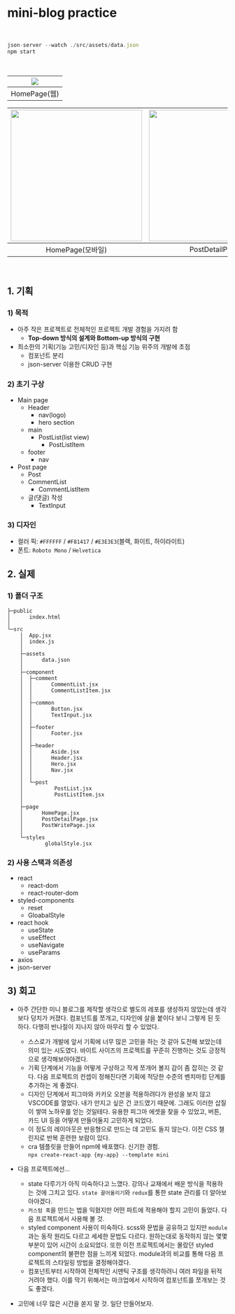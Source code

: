 # mini-blog practice

<br>

```js
json-server --watch ./src/assets/data.json
npm start
```
<br>

| <img src='https://user-images.githubusercontent.com/108520997/233301447-94ab273f-e2c4-4cfd-8cee-4d9b6d8f2477.png'> |
| :----------------------------------------------------------------------------------------------------------------: |
|                                                    HomePage(웹)                                                    |

| <img width=300 src='https://user-images.githubusercontent.com/108520997/233304048-966dcffd-a004-4367-b565-adb2feeab860.png'> | <img width=300 src='https://user-images.githubusercontent.com/108520997/233301498-b235eae2-4563-4197-8384-8b869202337d.png'> | <img width=300 src='https://user-images.githubusercontent.com/108520997/233301511-cb1ef163-b4ae-43f0-b90b-3e5a6c8031f9.png'> |
| :--------------------------------------------------------------------------------------------------------------------------: | :--------------------------------------------------------------------------------------------------------------------------: | :--------------------------------------------------------------------------------------------------------------------------: |
|                                                       HomePage(모바일)                                                       |                                                        PostDetailPage                                                        |                                                        PostWritePage           
<br>

## 1. 기획

### 1) 목적

- 아주 작은 프로젝트로 전체적인 프로젝트 개발 경험을 가지려 함
  - **Top-down 방식의 설계와 Bottom-up 방식의 구현**
- 최소한의 기획(기능 고민/디자인 등)과 핵심 기능 위주의 개발에 초점
  - 컴포넌트 분리
  - json-server 이용한 CRUD 구현

### 2) 초기 구상

- Main page
  - Header
    - nav(logo)
    - hero section
  - main
    - PostList(list view)
      - PostListItem
  - footer
    - nav
- Post page
  - Post
  - CommentList
    - CommentListItem
  - 글(댓글) 작성
    - TextInput

### 3) 디자인

- 컬러 픽: `#FFFFFF` / `#F81417` / `#E3E3E3`(블랙, 화이트, 하이라이트)
- 폰트: `Roboto Mono` / `Helvetica`

## 2. 실제

### 1) 폴더 구조

```
├─public
│      index.html
│
└─src
    │  App.jsx
    │  index.js
    │
    ├─assets
    │      data.json
    │
    ├─component
    │  ├─comment
    │  │      CommentList.jsx
    │  │      CommentListItem.jsx
    │  │
    │  ├─common
    │  │      Button.jsx
    │  │      TextInput.jsx
    │  │
    │  ├─footer
    │  │      Footer.jsx
    │  │
    │  ├─header
    │  │      Aside.jsx
    │  │      Header.jsx
    │  │      Hero.jsx
    │  │      Nav.jsx
    │  │
    │  └─post
    │          PostList.jsx
    │          PostListItem.jsx
    │
    ├─page
    │      HomePage.jsx
    │      PostDetailPage.jsx
    │      PostWritePage.jsx
    │
    └─styles
            globalStyle.jsx
```

### 2) 사용 스택과 의존성

- react
  - react-dom
  - react-router-dom
- styled-components
  - reset
  - GloabalStyle
- react hook
  - useState
  - useEffect
  - useNavigate
  - useParams
- axios
- json-server

## 3) 회고

- 아주 간단한 미니 블로그를 제작할 생각으로 별도의 레포를 생성하지 않았는데 생각보다 덩치가 커졌다. 컴포넌트를 쪼개고, 디자인에 살을 붙이다 보니 그렇게 된 듯 하다. 다행히 반나절이 지나지 않아 마무리 할 수 있었다.

  - 스스로가 개발에 앞서 기획에 너무 많은 고민을 하는 것 같아 도전해 보았는데 의미 있는 시도였다. 바이트 사이즈의 프로젝트를 꾸준히 진행하는 것도 긍정적으로 생각해보아야겠다.
  - 기획 단계에서 기능을 어떻게 구상하고 작게 쪼개어 볼지 감이 좀 잡히는 것 같다. 다음 프로젝트의 컨셉이 정해진다면 기획에 적당한 수준의 벤치마킹 단계를 추가하는 게 좋겠다.
  - 디자인 단계에서 피그마와 카카오 오븐을 적용하려다가 완성을 보지 않고 VSCODE를 열었다. 내가 만지고 싶은 건 코드였기 때문에. 그래도 이러한 삽질이 쌓여 노하우를 얻는 것일테다. 유용한 피그마 에셋을 찾을 수 있었고, 버튼, 카드 UI 등을 어떻게 만들어둘지 고민하게 되었다.
  - 이 정도의 레이아웃은 반응형으로 만드는 데 고민도 들지 않는다. 이전 CSS 챌린지로 반복 훈련한 보람이 있다.
  - cra 템플릿을 만들어 npm에 배포했다. 신기한 경험.<br/>
    `npx create-react-app {my-app} --template mini`

- 다음 프로젝트에선...

  - state 다루기가 아직 미숙하다고 느꼈다. 강의나 교재에서 배운 방식을 적용하는 것에 그치고 있다. `state 끌어올리기`와 `redux`를 통한 state 관리를 더 알아보아야겠다.
  - `커스텀 훅`을 만드는 법을 익혔지만 어떤 파트에 적용해야 할지 고민이 들었다. 다음 프로젝트에서 사용해 볼 것.
  - styled component 사용이 미숙하다. scss와 문법을 공유하고 있지만 `module`과는 동작 원리도 다르고 세세한 문법도 다르다. 원하는대로 동작하지 않는 몇몇 부분이 있어 시간이 소요되었다. 또한 이전 프로젝트에서는 몰랐던 styled component의 불편한 점을 느끼게 되었다. module과의 비교를 통해 다음 프로젝트의 스타일링 방법을 결정해야겠다.
  - 컴포넌트부터 시작하여 전체적인 시맨틱 구조를 생각하려니 여러 파일을 뒤적거려야 했다. 이를 막기 위해서는 마크업에서 시작하여 컴포넌트를 쪼개보는 것도 좋겠다.

- 고민에 너무 많은 시간을 쏟지 말 것. 일단 만들어보자.
